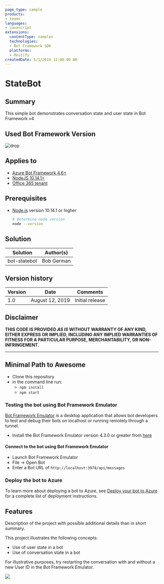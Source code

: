 ```yaml
---
page_type: sample
products:
- teams
languages:
- javascript
extensions:
  contentType: samples
  technologies:
  - Bot Framework SDK
  platforms:
  - Restify
createdDate: 5/1/2019 12:00:00 AM
---
```

# StateBot

## Summary

This simple bot demonstrates conversation state and user state in Bot Framework v4

## Used Bot Framework Version

![drop](https://img.shields.io/badge/Bot&nbsp;Framework-4.8.0-green.svg)

## Applies to

* [Azure Bot Framework 4.6+](#)
* [NodeJS 10.14.1+](https://nodejs.org/)
* [Office 365 tenant](https://dev.office.com/sharepoint/docs/spfx/set-up-your-development-environment)

## Prerequisites

- [Node.js](https://nodejs.org) version 10.14.1 or higher

    ```bash
    # determine node version
    node --version
    ```

## Solution

Solution|Author(s)
--------|---------
bot-statebot | Bob German

## Version history

Version|Date|Comments
-------|----|--------
1.0|August 12, 2019|Initial release

## Disclaimer

**THIS CODE IS PROVIDED *AS IS* WITHOUT WARRANTY OF ANY KIND, EITHER EXPRESS OR IMPLIED, INCLUDING ANY IMPLIED WARRANTIES OF FITNESS FOR A PARTICULAR PURPOSE, MERCHANTABILITY, OR NON-INFRINGEMENT.**

---

## Minimal Path to Awesome

* Clone this repository
* in the command line run:
  * `npm install`
  * `npm start`

### Testing the bot using Bot Framework Emulator

[Bot Framework Emulator](https://github.com/microsoft/botframework-emulator) is a desktop application that allows bot developers to test and debug their bots on localhost or running remotely through a tunnel.

- Install the Bot Framework Emulator version 4.3.0 or greater from [here](https://github.com/Microsoft/BotFramework-Emulator/releases)

#### Connect to the bot using Bot Framework Emulator

- Launch Bot Framework Emulator
- File -> Open Bot
- Enter a Bot URL of `http://localhost:3978/api/messages`

### Deploy the bot to Azure

To learn more about deploying a bot to Azure, see [Deploy your bot to Azure](https://aka.ms/azuredeployment) for a complete list of deployment instructions.

## Features

Description of the project with possible additional details than in short summary. 

This project illustrates the following concepts:

* Use of user state in a bot
* Use of conversation state in a bot

For illustrative purposes, try restarting the conversation with and without a new User ID in the Bot Framework Emulator.

<img src="https://telemetry.sharepointpnp.com/sp-dev-fx-webparts/samples/readme-template" />